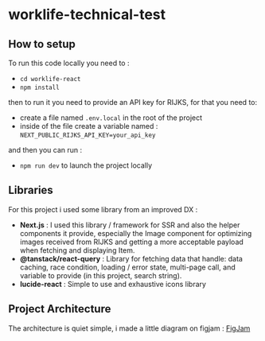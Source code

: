 # worklife-technical-test

## How to setup

To run this code locally you need to :

- `cd worklife-react`
- `npm install`

then to run it you need to provide an API key for RIJKS, for that you need to:

- create a file named `.env.local` in the root of the project
- inside of the file create a variable named :
  `NEXT_PUBLIC_RIJKS_API_KEY=your_api_key`

and then you can run :

- `npm run dev` to launch the project locally

## Libraries

For this project i used some library from an improved DX :

- **Next.js** : I used this library / framework for SSR and also the helper components it provide, especially the Image component for optimizing images received from RIJKS and getting a more acceptable payload when fetching and displaying Item.
- **@tanstack/react-query** : Library for fetching data that handle: data caching, race condition, loading / error state, multi-page call, and variable to provide (in this project, search string).
- **lucide-react** : Simple to use and exhaustive icons library

## Project Architecture

The architecture is quiet simple, i made a little diagram on figjam :
[FigJam](https://www.figma.com/board/RSTIbvTvvSKMz7wXkCdgML/worlike-project-architecture?node-id=0-1&t=UlE8AT1MltRUxmam-1)
